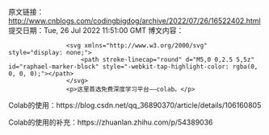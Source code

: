原文链接：http://www.cnblogs.com/codingbigdog/archive/2022/07/26/16522402.html
提交日期：Tue, 26 Jul 2022 11:51:00 GMT
博文内容：

                    <svg xmlns="http://www.w3.org/2000/svg" style="display: none;">
                        <path stroke-linecap="round" d="M5,0 0,2.5 5,5z" id="raphael-marker-block" style="-webkit-tap-highlight-color: rgba(0, 0, 0, 0);"></path>
                    </svg>
                    <p>这里首选免费深度学习平台——colab。</p> 
<p>Colab的使用：https://blog.csdn.net/qq_36890370/article/details/106160805</p> 
<p>Colab的使用的补充：https://zhuanlan.zhihu.com/p/54389036</p>
                